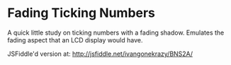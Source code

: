 Fading Ticking Numbers
======================

A quick little study on ticking numbers
with a fading shadow. Emulates the fading
aspect that an LCD display would have.

JSFiddle'd version at:
<http://jsfiddle.net/ivangonekrazy/BNS2A/>

